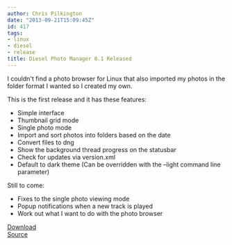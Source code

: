 ```yaml
---
author: Chris Pilkington
date: "2013-09-21T15:09:45Z"
id: 417
tags:
- linux
- diesel
- release
title: Diesel Photo Manager 0.1 Released
---
```


I couldn't find a photo browser for Linux that also imported my photos in the folder format I wanted so I created my own.

This is the first release and it has these features:

- Simple interface
- Thumbnail grid mode
- Single photo mode
- Import and sort photos into folders based on the date
- Convert files to dng
- Show the background thread progress on the statusbar
- Check for updates via version.xml
- Default to dark theme (Can be overridden with the –light command line parameter)

Still to come:

- Fixes to the single photo viewing mode
- Popup notifications when a new track is played
- Work out what I want to do with the photo browser

[Download](https://github.com/pilkch/diesel/releases)  
[Source](https://github.com/pilkch/diesel)
